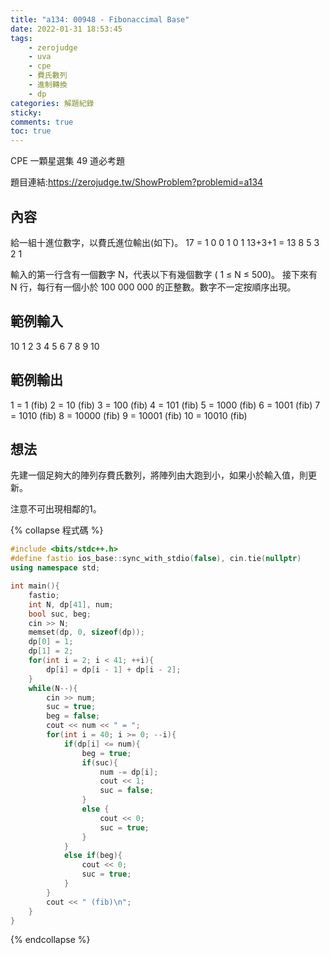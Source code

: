 ```yaml
---
title: "a134: 00948 - Fibonaccimal Base"
date: 2022-01-31 18:53:45
tags:
    - zerojudge
    - uva
    - cpe
    - 費氏數列
    - 進制轉換
    - dp
categories: 解題紀錄
sticky: 
comments: true
toc: true
---
```

CPE 一顆星選集 49 道必考題
<!--more-->
題目連結:https://zerojudge.tw/ShowProblem?problemid=a134
## 內容
給一組十進位數字，以費氏進位輸出(如下)。
17     =	1	0	0	1	0	1
13+3+1 =	13	8	5	3	2	1

輸入的第一行含有一個數字 N，代表以下有幾個數字 ( 1 ≤ N ≤ 500)。
接下來有 N 行，每行有一個小於 100 000 000 的正整數。數字不一定按順序出現。
## 範例輸入
10
1
2
3
4
5
6
7
8
9
10
## 範例輸出
1 = 1 (fib)
2 = 10 (fib)
3 = 100 (fib)
4 = 101 (fib)
5 = 1000 (fib)
6 = 1001 (fib)
7 = 1010 (fib)
8 = 10000 (fib)
9 = 10001 (fib)
10 = 10010 (fib)
## 想法
先建一個足夠大的陣列存費氏數列，將陣列由大跑到小，如果小於輸入值，則更新。

注意不可出現相鄰的1。

{% collapse 程式碼 %}
```cpp
#include <bits/stdc++.h>
#define fastio ios_base::sync_with_stdio(false), cin.tie(nullptr)
using namespace std;

int main(){
    fastio;
    int N, dp[41], num;
    bool suc, beg;
    cin >> N;
    memset(dp, 0, sizeof(dp));
    dp[0] = 1;
    dp[1] = 2;
    for(int i = 2; i < 41; ++i){
        dp[i] = dp[i - 1] + dp[i - 2];
    }
    while(N--){
        cin >> num;
        suc = true;
        beg = false;
        cout << num << " = ";
        for(int i = 40; i >= 0; --i){
            if(dp[i] <= num){
                beg = true;
                if(suc){
                    num -= dp[i];
                    cout << 1;
                    suc = false;
                }
                else {
                    cout << 0;
                    suc = true;
                }
            }
            else if(beg){
                cout << 0;
                suc = true;
            }
        }
        cout << " (fib)\n";
    }
}
```
{% endcollapse %}